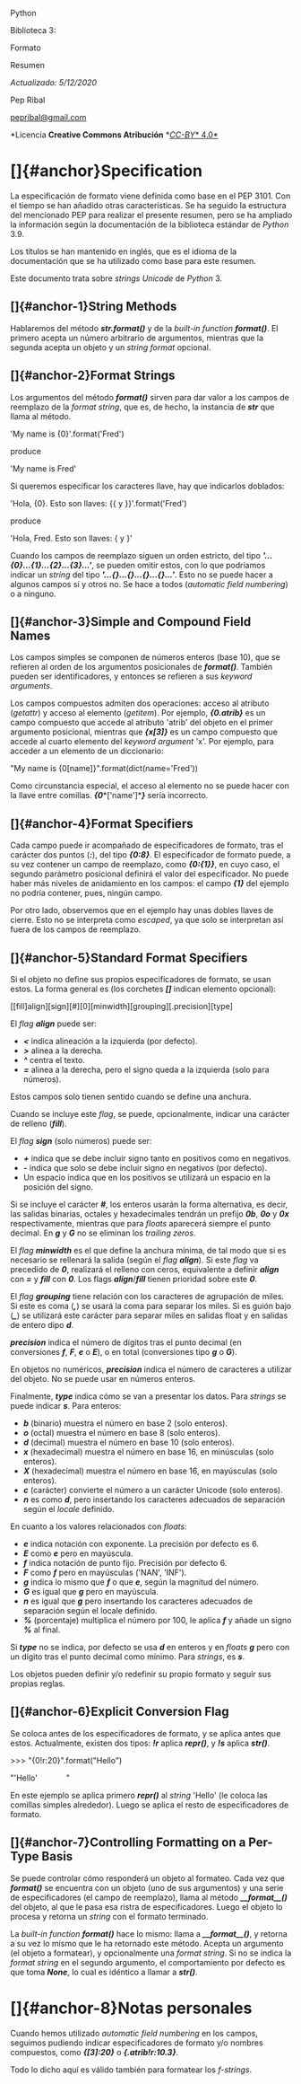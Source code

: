 Python

Biblioteca 3:

Formato

Resumen

*Actualizado: 5/12/2020*

Pep Ribal

<pepribal@gmail.com>

*Licencia **Creative Commons Atribución**
*[*C*](https://creativecommons.org/licenses/by/4.0/)[*C-BY*](https://creativecommons.org/licenses/by/4.0/)[*
4.0*](https://creativecommons.org/licenses/by/4.0/)

[]{#anchor}Specification
========================

La especificación de formato viene definida como base en el PEP 3101.
Con el tiempo se han añadido otras características. Se ha seguido la
estructura del mencionado PEP para realizar el presente resumen, pero se
ha ampliado la información según la documentación de la biblioteca
estándar de *Python* 3.9.

Los títulos se han mantenido en inglés, que es el idioma de la
documentación que se ha utilizado como base para este resumen.

Este documento trata sobre *strings* *Unicode* de *Python* 3.

[]{#anchor-1}String Methods
---------------------------

Hablaremos del método ***str.format()*** y de la *built-in function*
***format()***. El primero acepta un número arbitrario de argumentos,
mientras que la segunda acepta un objeto y un *string format* opcional.

[]{#anchor-2}Format Strings
---------------------------

Los argumentos del método ***format()*** sirven para dar valor a los
campos de reemplazo de la *format string*, que es, de hecho, la
instancia de ***str*** que llama al método.

\'My name is {0}\'.format(\'Fred\')

produce

\'My name is Fred\'

Si queremos especificar los caracteres llave, hay que indicarlos
doblados:

\'Hola, {0}. Esto son llaves: {{ y }}\'.format(\'Fred\')

produce

\'Hola, Fred. Esto son llaves: { y }\'

Cuando los campos de reemplazo siguen un orden estricto, del tipo
***\'\...{0}\...{1}\...{2}\...{3}\...\'***, se pueden omitir estos, con
lo que podríamos indicar un *string* del tipo
***\'\...{}\...{}\...{}\...{}\...\'***. Esto no se puede hacer a algunos
campos sí y otros no. Se hace a todos (*automatic field numbering*) o a
ninguno.

[]{#anchor-3}Simple and Compound Field Names
--------------------------------------------

Los campos simples se componen de números enteros (base 10), que se
refieren al orden de los argumentos posicionales de ***format()***.
También pueden ser identificadores, y entonces se refieren a sus
*keyword arguments*.

Los campos compuestos admiten dos operaciones: acceso al atributo
(*getattr*) y acceso al elemento (*getitem*). Por ejemplo,
***{0.atrib}*** es un campo compuesto que accede al atributo \'atrib\'
del objeto en el primer argumento posicional, mientras que
***{x\[3\]}*** es un campo compuesto que accede al cuarto elemento del
*keyword argument* \'x\'. Por ejemplo, para acceder a un elemento de un
diccionario:

\"My name is {0\[name\]}\".format(dict(name=\'Fred\'))

Como circunstancia especial, el acceso al elemento no se puede hacer con
la llave entre comillas. ***{0****\[\'name\'\]****}*** sería incorrecto.

[]{#anchor-4}Format Specifiers
------------------------------

Cada campo puede ir acompañado de especificadores de formato, tras el
carácter dos puntos (***:***), del tipo ***{0:8}***. El especificador de
formato puede, a su vez contener un campo de reemplazo, como
***{0:{1}}***, en cuyo caso, el segundo parámetro posicional definirá el
valor del especificador. No puede haber más niveles de anidamiento en
los campos: el campo ***{1}*** del ejemplo no podría contener, pues,
ningún campo.

Por otro lado, observemos que en el ejemplo hay unas dobles llaves de
cierre. Esto no se interpreta como *escaped*, ya que solo se interpretan
así fuera de los campos de reemplazo.

[]{#anchor-5}Standard Format Specifiers
---------------------------------------

Si el objeto no define sus propios especificadores de formato, se usan
estos. La forma general es (los corchetes ***\[\]*** indican elemento
opcional):

\[\[fill\]align\]\[sign\]\[\#\]\[0\]\[minwidth\]\[grouping\]\[.precision\]\[type\]

El *flag* ***align*** puede ser:

-   ***\<*** indica alineación a la izquierda (por defecto).
-   ***\>*** alinea a la derecha.
-   ***\^*** centra el texto.
-   ***=*** alinea a la derecha, pero el signo queda a la izquierda
    (solo para números).

Estos campos solo tienen sentido cuando se define una anchura.

Cuando se incluye este *flag*, se puede, opcionalmente, indicar una
carácter de relleno (***fill***).

El *flag* ***sign*** (solo números) puede ser:

-   ***+*** indica que se debe incluir signo tanto en positivos como en
    negativos.
-   ***-*** indica que solo se debe incluir signo en negativos (por
    defecto).
-   Un espacio indica que en los positivos se utilizará un espacio en la
    posición del signo.

Si se incluye el carácter ***\#***, los enteros usarán la forma
alternativa, es decir, las salidas binarias, octales y hexadecimales
tendrán un prefijo ***0b***, ***0o*** y ***0x*** respectivamente,
mientras que para *floats* aparecerá siempre el punto decimal. En
***g*** y ***G*** no se eliminan los *trailing zeros*.

El *flag* ***minwidth*** es el que define la anchura mínima, de tal modo
que si es necesario se rellenará la salida (según el *flag*
***align***). Si este *flag* va precedido de ***0***, realizará el
relleno con ceros, equivalente a definir ***align*** con ***=*** y
***fill*** con ***0***. Los flags ***align***/***fill*** tienen
prioridad sobre este ***0***.

El *flag* ***grouping*** tiene relación con los caracteres de agrupación
de miles. Si este es coma (***,***) se usará la coma para separar los
miles. Si es guión bajo (***\_***) se utilizará este carácter para
separar miles en salidas float y en salidas de entero dipo ***d***.

***precision*** indica el número de dígitos tras el punto decimal (en
conversiones ***f***, ***F***, ***e*** o ***E***), o en total
(conversiones tipo ***g*** o ***G***).

En objetos no numéricos, ***precision*** indica el número de caracteres
a utilizar del objeto. No se puede usar en números enteros.

Finalmente, ***type*** indica cómo se van a presentar los datos. Para
*strings* se puede indicar ***s***. Para enteros:

-   ***b*** (binario) muestra el número en base 2 (solo enteros).
-   ***o*** (octal) muestra el número en base 8 (solo enteros).
-   ***d*** (decimal) muestra el número en base 10 (solo enteros).
-   ***x*** (hexadecimal) muestra el número en base 16, en minúsculas
    (solo enteros).
-   ***X*** (hexadecimal) muestra el número en base 16, en mayúsculas
    (solo enteros).
-   ***c*** (carácter) convierte el número a un carácter Unicode (solo
    enteros).
-   ***n*** es como ***d***, pero insertando los caracteres adecuados de
    separación según el *locale* definido.

En cuanto a los valores relacionados con *floats*:

-   ***e*** indica notación con exponente. La precisión por defecto
    es 6.
-   ***E*** como ***e*** pero en mayúscula.
-   ***f*** indica notación de punto fijo. Precisión por defecto 6.
-   ***F*** como ***f*** pero en mayúsculas (\'NAN\', \'INF\').
-   ***g*** indica lo mismo que ***f*** o que ***e***, según la magnitud
    del número.
-   ***G*** es igual que ***g*** pero en mayúscula.
-   ***n*** es igual que ***g*** pero insertando los caracteres
    adecuados de separación según el locale definido.
-   ***%*** (porcentaje) multiplica el número por 100, le aplica ***f***
    y añade un signo ***%*** al final.

Si ***type*** no se indica, por defecto se usa ***d*** en enteros y en
*floats* ***g*** pero con un dígito tras el punto decimal como mínimo.
Para *strings*, es ***s***.

Los objetos pueden definir y/o redefinir su propio formato y seguir sus
propias reglas.

[]{#anchor-6}Explicit Conversion Flag
-------------------------------------

Se coloca antes de los especificadores de formato, y se aplica antes que
estos. Actualmente, existen dos tipos: ***!r*** aplica ***repr()***, y
***!s*** aplica ***str()***.

\>\>\> \"{0!r:20}\".format(\"Hello\")

\"\'Hello\'             \"

En este ejemplo se aplica primero ***repr()*** al *string* \'Hello\' (le
coloca las comillas simples alrededor). Luego se aplica el resto de
especificadores de formato.

[]{#anchor-7}Controlling Formatting on a Per-Type Basis
-------------------------------------------------------

Se puede controlar cómo responderá un objeto al formateo. Cada vez que
***format()*** se encuentra con un objeto (uno de sus argumentos) y una
serie de especificadores (el campo de reemplazo), llama al método
***\_\_format\_\_()*** del objeto, al que le pasa esa ristra de
especificadores. Luego el objeto lo procesa y retorna un *string* con el
formato terminado.

La *built-in function* ***format()*** hace lo mismo: llama a
***\_\_format\_\_()***, y retorna a su vez lo mismo que le ha retornado
este método. Acepta un argumento (el objeto a formatear), y
opcionalmente una *format string*. Si no se indica la *format string* en
el segundo argumento, el comportamiento por defecto es que toma
***None***, lo cual es idéntico a llamar a ***str()***.

[]{#anchor-8}Notas personales
=============================

Cuando hemos utilizado *automatic field numbering* en los campos,
seguimos pudiendo indicar especificadores de formato y/o nombres
compuestos, como ***{\[3\]:20}*** o ***{.atrib!r:10.3}***.

Todo lo dicho aquí es válido también para formatear los *f-strings*.
